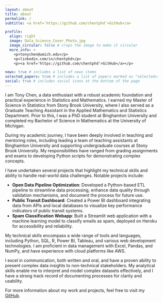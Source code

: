 ```yaml
---
layout: about
title: about
permalink: /
subtitle: <a href='https://github.com/chentphd'>GitHub</a>

profile:
  align: right
  image: Data_Science_Cover_Photo.jpg
  image_circular: false # crops the image to make it circular
  more_info: >
    <p>tonychen@umich.edu</p>
    <p>linkedin.com/in/chentphd</p>
    <p><a href='https://github.com/chentphd'>GitHub</a></p>

news: true # includes a list of news items
selected_papers: true # includes a list of papers marked as "selected={true}"
social: true # includes social icons at the bottom of the page
---
```


I am Tony Chen, a data enthusiast with a robust academic foundation and practical experience in Statistics and Mathematics. I earned my Master of Science in Statistics from Stony Brook University, where I also served as a Graduate Teaching Assistant in the Applied Mathematics and Statistics Department. Prior to this, I was a PhD student at Binghamton University and completed my Bachelor of Science in Mathematics at the University of Michigan.

During my academic journey, I have been deeply involved in teaching and mentoring roles, including leading a team of teaching assistants at Binghamton University and supporting undergraduate courses at Stony Brook University. My responsibilities have ranged from grading assignments and exams to developing Python scripts for demonstrating complex concepts.

I have undertaken several projects that highlight my technical skills and ability to handle real-world data challenges. Notable projects include:

- **Open Data Pipeline Optimization**: Developed a Python-based ETL pipeline to streamline data processing, enhance data quality through validation mechanisms, and document the process for future use.
- **Public Transit Dashboard**: Created a Power BI dashboard integrating data from APIs and local databases to visualize key performance indicators of public transit systems.
- **Spam Classification Webapp**: Built a Streamlit web application with a machine learning model to classify emails as spam, deployed on Heroku for accessibility and reliability.

My technical skills encompass a wide range of tools and languages, including Python, SQL, R, Power BI, Tableau, and various web development technologies. I am proficient in data management with Excel, Pandas, and NumPy, and have experience with cloud platforms like AWS.

I excel in communication, both written and oral, and have a proven ability to present complex data insights to non-technical stakeholders. My analytical skills enable me to interpret and model complex datasets effectively, and I have a strong track record of documenting processes for clarity and usability.

For more information about my work and projects, feel free to visit my [GitHub](https://github.com/chentphd).
